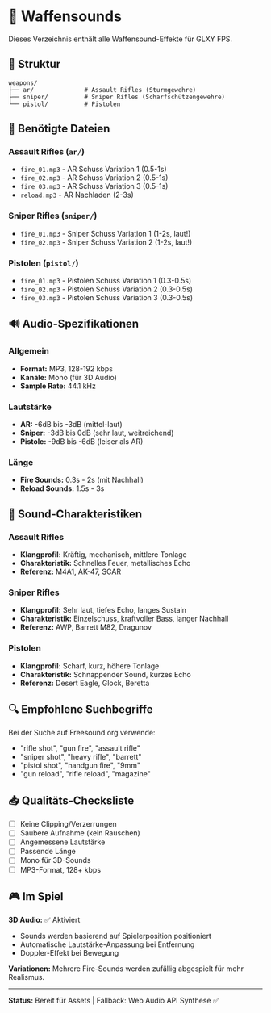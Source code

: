 # 🔫 Waffensounds

Dieses Verzeichnis enthält alle Waffensound-Effekte für GLXY FPS.

## 📁 Struktur

```
weapons/
├── ar/              # Assault Rifles (Sturmgewehre)
├── sniper/          # Sniper Rifles (Scharfschützengewehre)
└── pistol/          # Pistolen
```

## 🎯 Benötigte Dateien

### Assault Rifles (`ar/`)
- `fire_01.mp3` - AR Schuss Variation 1 (0.5-1s)
- `fire_02.mp3` - AR Schuss Variation 2 (0.5-1s)
- `fire_03.mp3` - AR Schuss Variation 3 (0.5-1s)
- `reload.mp3` - AR Nachladen (2-3s)

### Sniper Rifles (`sniper/`)
- `fire_01.mp3` - Sniper Schuss Variation 1 (1-2s, laut!)
- `fire_02.mp3` - Sniper Schuss Variation 2 (1-2s, laut!)

### Pistolen (`pistol/`)
- `fire_01.mp3` - Pistolen Schuss Variation 1 (0.3-0.5s)
- `fire_02.mp3` - Pistolen Schuss Variation 2 (0.3-0.5s)
- `fire_03.mp3` - Pistolen Schuss Variation 3 (0.3-0.5s)

## 🔊 Audio-Spezifikationen

### Allgemein
- **Format:** MP3, 128-192 kbps
- **Kanäle:** Mono (für 3D Audio)
- **Sample Rate:** 44.1 kHz

### Lautstärke
- **AR:** -6dB bis -3dB (mittel-laut)
- **Sniper:** -3dB bis 0dB (sehr laut, weitreichend)
- **Pistole:** -9dB bis -6dB (leiser als AR)

### Länge
- **Fire Sounds:** 0.3s - 2s (mit Nachhall)
- **Reload Sounds:** 1.5s - 3s

## 🎨 Sound-Charakteristiken

### Assault Rifles
- **Klangprofil:** Kräftig, mechanisch, mittlere Tonlage
- **Charakteristik:** Schnelles Feuer, metallisches Echo
- **Referenz:** M4A1, AK-47, SCAR

### Sniper Rifles
- **Klangprofil:** Sehr laut, tiefes Echo, langes Sustain
- **Charakteristik:** Einzelschuss, kraftvoller Bass, langer Nachhall
- **Referenz:** AWP, Barrett M82, Dragunov

### Pistolen
- **Klangprofil:** Scharf, kurz, höhere Tonlage
- **Charakteristik:** Schnappender Sound, kurzes Echo
- **Referenz:** Desert Eagle, Glock, Beretta

## 🔍 Empfohlene Suchbegriffe

Bei der Suche auf Freesound.org verwende:
- "rifle shot", "gun fire", "assault rifle"
- "sniper shot", "heavy rifle", "barrett"
- "pistol shot", "handgun fire", "9mm"
- "gun reload", "rifle reload", "magazine"

## 📥 Qualitäts-Checksliste

- [ ] Keine Clipping/Verzerrungen
- [ ] Saubere Aufnahme (kein Rauschen)
- [ ] Angemessene Lautstärke
- [ ] Passende Länge
- [ ] Mono für 3D-Sounds
- [ ] MP3-Format, 128+ kbps

## 🎮 Im Spiel

**3D Audio:** ✅ Aktiviert
- Sounds werden basierend auf Spielerposition positioniert
- Automatische Lautstärke-Anpassung bei Entfernung
- Doppler-Effekt bei Bewegung

**Variationen:** Mehrere Fire-Sounds werden zufällig abgespielt für mehr Realismus.

---

**Status:** Bereit für Assets | Fallback: Web Audio API Synthese ✅


